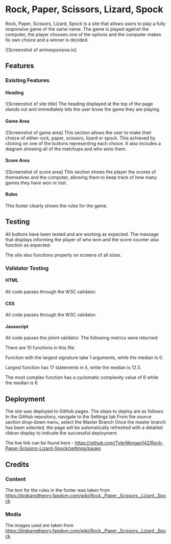 # Rock, Paper, Scissors, Lizard, Spock
Rock, Paper, Scissors, Lizard, Spock is a site that allows users to play a fully responsive game of the same name. The game is played against the computer, the player chooses one of the options and the computer makes its own choice and a winner is decided.

![Screenshot of amiresponsive.io]

## Features

### Existing Features

#### Heading
![Screenshot of site title]
The heading displayed at the top of the page stands out and immediately lets the user know the game they are playing.

#### Game Area
![Screenshot of game area]
This section allows the user to make their choice of either rock, paper, scissors, lizard or spock. This achieved by clicking on one of the buttons representing each choice.
It also includes a diagram showing all of the matchups and who wins them.

#### Score Area
![Screenshot of score area]
This section shows the player the scores of themselves and the computer, allowing them to keep track of how many games they have won or lost.

#### Rules
This footer clearly shows the rules for the game.

## Testing
All buttons have been tested and are working as expected.
The message that displays informing the player of who won and the score counter also function as expected.

The site also functions properly on screens of all sizes.

### Validator Testing

#### HTML
All code passes through the W3C validator.

#### CSS
All code passes through the W3C validator.

#### Javascript
All code passes the jshint validator.
The following metrics were returned:

There are 10 functions in this file.

Function with the largest signature take 1 arguments, while the median is 0.

Largest function has 17 statements in it, while the median is 12.5.

The most complex function has a cyclomatic complexity value of 6 while the median is 6.

## Deployment
The site was deployed to GitHub pages. The steps to deploy are as follows:
In the GitHub repository, navigate to the Settings tab
From the source section drop-down menu, select the Master Branch
Once the master branch has been selected, the page will be automatically refreshed with a detailed ribbon display to indicate the successful deployment.

The live link can be found here - https://github.com/TylerMorgan142/Rock-Paper-Scissors-Lizard-Spock/settings/pages

## Credits

### Content

The text for the rules in the footer was taken from https://bigbangtheory.fandom.com/wiki/Rock,_Paper,_Scissors,_Lizard,_Spock

### Media
The images used are taken from https://bigbangtheory.fandom.com/wiki/Rock,_Paper,_Scissors,_Lizard,_Spock